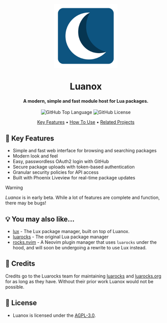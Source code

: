 <h1 align="center">
  <br>
  <a href="https://lumen-oss.github.io/tutorial/getting-started"><img src="./luanox-logo.svg" alt="Luanox" width="200"></a>
  <br>
  <br>
  <span>Luanox</span>
</h1>

<h4 align="center">A modern, simple and fast module host for Lua packages.</h4>

<p align="center">
  <!-- <img alt="GitHub Actions Workflow Status" src="https://img.shields.io/github/actions/workflow/status/nvim-neorocks/lux/integration-tests.yml?style=for-the-badge"> -->
  <img alt="GitHub Top Language" src="https://img.shields.io/github/languages/top/lumen-oss/luanox?style=for-the-badge">
  <img alt="GitHub License" src="https://img.shields.io/github/license/lumen-oss/luanox?style=for-the-badge">
</p>

<p align="center">
  <a href="#star2-key-features">Key Features</a> •
  <a href="#gear-how-to-use">How To Use</a> •
  <a href="#bulb-you-may-also-like">Related Projects</a>
</p>

## :star2: Key Features

* Simple and fast web interface for browsing and searching packages
* Modern look and feel
* Easy, passwordless OAuth2 login with GitHub
* Secure package uploads with token-based authentication
* Granular security policies for API access
* Built with Phoenix Liveview for real-time package updates

> [!WARNING]
>
> *Luanox* is in early beta. While a lot of features are complete and function, there may be bugs! 

## :bulb: You may also like...

- [lux](https://github.com/nvim-neorocks/lux) - The Lux package manager, built on top of Luanox.
- [luarocks](https://github.com/luarocks/luarocks) - The original Lua package manager
- [rocks.nvim](https://github.com/nvim-neorocks/rocks.nvim) - A Neovim plugin manager that uses `luarocks` under the hood, and will soon be undergoing a rewrite to use Lux instead.

## :purple_heart: Credits

Credits go to the Luarocks team for maintaining [luarocks](https://github.com/luarocks/luarocks) and [luarocks.org](https://luarocks.org) for as long as they have.
Without their prior work Luanox would not be possible.

## :book: License

- Luanox is licensed under the [AGPL-3.0](./LICENSE).
